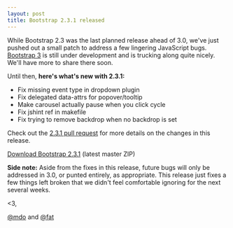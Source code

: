 ```yaml
---
layout: post
title: Bootstrap 2.3.1 released
---
```


While Bootstrap 2.3 was the last planned release ahead of 3.0, we've just pushed out a small patch to address a few lingering JavaScript bugs. [Bootstrap 3](https://github.com/twbs/bootstrap/pull/6342) is still under development and is trucking along quite nicely. We'll have more to share there soon.

Until then, **here's what's new with 2.3.1:**

- Fix missing event type in dropdown plugin
- Fix delegated data-attrs for popover/tooltip
- Make carousel actually pause when you click cycle
- Fix jshint ref in makefile
- Fix trying to remove backdrop when no backdrop is set

Check out the [2.3.1 pull request](https://github.com/twbs/bootstrap/pull/7111) for more details on the changes in this release.

<a class="btn-link" href="https://github.com/twbs/bootstrap/zipball/v2.3.1">Download Bootstrap 2.3.1</a> <span class="muted">(latest master ZIP)</span>

**Side note:** Aside from the fixes in this release, future bugs will only be addressed in 3.0, or punted entirely, as appropriate. This release just fixes a few things left broken that we didn't feel comfortable ignoring for the next several weeks.

<3,

[@mdo](https://twitter.com/mdo) and [@fat](https://twitter.com/fat)
